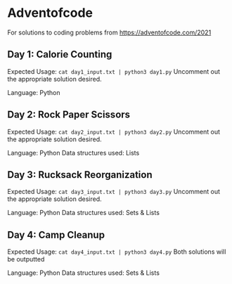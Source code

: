 # Adventofcode

For solutions to coding problems from https://adventofcode.com/2021

## Day 1: Calorie Counting

Expected Usage:
`cat day1_input.txt | python3 day1.py`
Uncomment out the appropriate solution desired.

Language: Python

## Day 2: Rock Paper Scissors

Expected Usage:
`cat day2_input.txt | python3 day2.py`
Uncomment out the appropriate solution desired.

Language: Python
Data structures used: Lists

## Day 3: Rucksack Reorganization

Expected Usage:
`cat day3_input.txt | python3 day3.py`
Uncomment out the appropriate solution desired.

Language: Python
Data structures used: Sets & Lists

## Day 4: Camp Cleanup

Expected Usage:
`cat day4_input.txt | python3 day4.py`
Both solutions will be outputted

Language: Python
Data structures used: Sets & Lists



